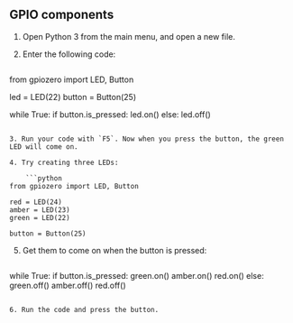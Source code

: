 ## GPIO components

1. Open Python 3 from the main menu, and open a new file.

2. Enter the following code:
    
    ```python
from gpiozero import LED, Button

led = LED(22)
button = Button(25)

while True:
    if button.is_pressed:
        led.on()
    else:
        led.off()
```

3. Run your code with `F5`. Now when you press the button, the green LED will come on.

4. Try creating three LEDs:
    
    ```python
from gpiozero import LED, Button

red = LED(24)
amber = LED(23)
green = LED(22)

button = Button(25)
```

5. Get them to come on when the button is pressed:
    
    ```python
while True:
    if button.is_pressed:
        green.on()
        amber.on()
        red.on()
    else:
        green.off()
        amber.off()
        red.off()
```

6. Run the code and press the button.